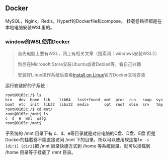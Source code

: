 ## Docker
MySQL，Nginx，Redis，Hyperf的Dockerfile和compose。
挂载卷路径都是在本地电脑安装WSL里的。
### window的WSL使用Docker
> 首先电脑上要有WSL，网上有相关文章（搜索词：windows安装WSL2）
>
> 然后在Microsoft Store安装Ubuntu或者Debian等，看自己兴趣
>
> 安装好Linux操作系统后查看[Install on Linux](https://docs.docker.com/desktop/install/linux-install/)官方Docker文档安装

运行安装好的子系统：

```bash
root@0105c:/$ ls
bin   dev  home  lib    lib64   lost+found  mnt  proc  run   snap  sys  usr
boot  etc  init  lib32  libx32  media       opt  root  sbin  srv   tmp  var
root@0105c:/$ cd mnt/
root@0105c:/mnt$ ls
c  d  e  wsl  wslg
root@0105c:/mnt$
```
子系统的 /mnt 目录下有 c、d、e等目录就是对应电脑的C盘、D盘、E盘
但是Docker的挂载卷不能直接访问 /mnt 下的目录，所以可以使用软连接```ln -s [dir1] [dir2]```把 /mnt 目录快捷方式到 /home 等系统目录。就可以挂载到 /home 目录等于挂载了 /mnt 目录。